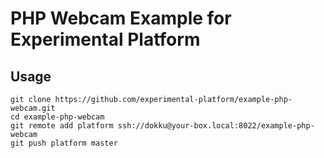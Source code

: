 # PHP Webcam Example for Experimental Platform

## Usage

    git clone https://github.com/experimental-platform/example-php-webcam.git
    cd example-php-webcam
    git remote add platform ssh://dokku@your-box.local:8022/example-php-webcam
    git push platform master

